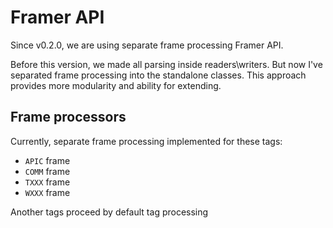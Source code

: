 # Framer API

Since v0.2.0, we are using separate frame processing Framer API.

Before this version, we made all parsing inside readers\writers. But now I've separated frame processing into the standalone classes. This approach provides more modularity and ability for extending. 

## Frame processors

Currently, separate frame processing implemented for these tags:

- `APIC` frame
- `COMM` frame
- `TXXX` frame
- `WXXX` frame


Another tags proceed by default tag processing